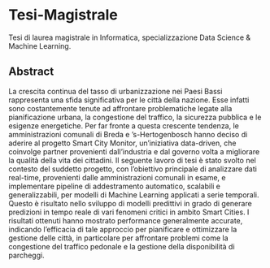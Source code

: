 # Tesi-Magistrale
Tesi di laurea magistrale in Informatica, specializzazione Data Science &amp; Machine Learning.

## Abstract
La crescita continua del tasso di urbanizzazione nei Paesi Bassi rappresenta una
sfida significativa per le città della nazione. Esse infatti sono costantemente tenute ad
affrontare problematiche legate alla pianificazione urbana, la congestione del traffico,
la sicurezza pubblica e le esigenze energetiche.
Per far fronte a questa crescente tendenza, le amministrazioni comunali di Breda e
’s-Hertogenbosch hanno deciso di aderire al progetto Smart City Monitor, un’iniziativa data-driven, che coinvolge partner provenienti dall’industria e dal governo volta
a migliorare la qualità della vita dei cittadini.
Il seguente lavoro di tesi è stato svolto nel contesto del suddetto progetto, con l’obiettivo principale di analizzare dati real-time, provenienti dalle amministrazioni
comunali in esame, e implementare pipeline di addestramento automatico, scalabili
e generalizzabili, per modelli di Machine Learning applicati a serie temporali.
Questo è risultato nello sviluppo di modelli predittivi in grado di generare predizioni
in tempo reale di vari fenomeni critici in ambito Smart Cities.
I risultati ottenuti hanno mostrato performance generalmente accurate, indicando
l’efficacia di tale approccio per pianificare e ottimizzare la gestione delle città, in
particolare per affrontare problemi come la congestione del traffico pedonale e la
gestione della disponibilità di parcheggi.

